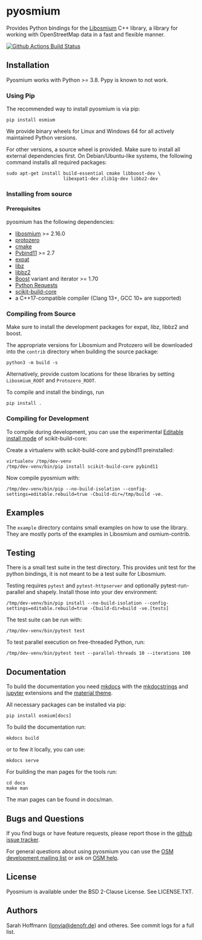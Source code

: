 # pyosmium

Provides Python bindings for the [Libosmium](https://github.com/osmcode/libosmium) C++
library, a library for working with OpenStreetMap data in a fast and flexible
manner.

[![Github Actions Build Status](https://github.com/osmcode/pyosmium/workflows/CI/badge.svg)](https://github.com/osmcode/pyosmium/actions?query=workflow%3ACI)

## Installation

Pyosmium works with Python >= 3.8. Pypy is known to not work.

### Using Pip

The recommended way to install pyosmium is via pip:

    pip install osmium

We provide binary wheels for Linux and Windows 64 for all actively
maintained Python versions.

For other versions, a source wheel is provided. Make sure to install all
external dependencies first. On Debian/Ubuntu-like systems, the following
command installs all required packages:

    sudo apt-get install build-essential cmake libboost-dev \
                         libexpat1-dev zlib1g-dev libbz2-dev


### Installing from source

#### Prerequisites

pyosmium has the following dependencies:

 * [libosmium](https://github.com/osmcode/libosmium) >= 2.16.0
 * [protozero](https://github.com/mapbox/protozero)
 * [cmake](https://cmake.org/)
 * [Pybind11](https://github.com/pybind/pybind11) >= 2.7
 * [expat](https://libexpat.github.io/)
 * [libz](https://www.zlib.net/)
 * [libbz2](https://www.sourceware.org/bzip2/)
 * [Boost](https://www.boost.org/) variant and iterator >= 1.70
 * [Python Requests](https://docs.python-requests.org/)
 * [scikit-build-core](https://scikit-build-core.readthedocs.io)
 * a C++17-compatible compiler (Clang 13+, GCC 10+ are supported)

### Compiling from Source

Make sure to install the development packages for expat, libz, libbz2
and boost.

The appropriate versions for Libosmium and Protozero will be downloaded into
the `contrib` directory when building the source package:

    python3 -m build -s

Alternatively, provide custom locations for these libraries by setting
`Libosmium_ROOT` and `Protozero_ROOT`.

To compile and install the bindings, run

    pip install .

### Compiling for Development

To compile during development, you can use the experimental
[Editable install mode](https://scikit-build-core.readthedocs.io/en/latest/configuration/index.html#editable-installs)
of scikit-build-core:

Create a virtualenv with scikit-build-core and pybind11 preinstalled:

    virtualenv /tmp/dev-venv
    /tmp/dev-venv/bin/pip install scikit-build-core pybind11

Now compile pyosmium with:

    /tmp/dev-venv/bin/pip --no-build-isolation --config-settings=editable.rebuild=true -Cbuild-dir=/tmp/build -ve.


## Examples

The `example` directory contains small examples on how to use the library.
They are mostly ports of the examples in Libosmium and osmium-contrib.


## Testing

There is a small test suite in the test directory. This provides unit
test for the python bindings, it is not meant to be a test suite for Libosmium.

Testing requires `pytest` and `pytest-httpserver` and optionally
pytest-run-parallel and shapely. Install those into your dev environment:

    /tmp/dev-venv/bin/pip install --no-build-isolation --config-settings=editable.rebuild=true -Cbuild-dir=build -ve.[tests]

The test suite can be run with:

    /tmp/dev-venv/bin/pytest test

To test parallel execution on free-threaded Python, run:

    /tmp/dev-venv/bin/pytest test --parallel-threads 10 --iterations 100


## Documentation

To build the documentation you need [mkdocs](https://www.mkdocs.org/)
with the [mkdocstrings](https://mkdocstrings.github.io/)
and [jupyter](https://github.com/danielfrg/mkdocs-jupyter) extensions
and the [material theme](https://squidfunk.github.io/mkdocs-material/).

All necessary packages can be installed via pip:

    pip install osmium[docs]

To build the documentation run:

    mkdocs build

or to few it locally, you can use:

    mkdocs serve

For building the man pages for the tools run:

    cd docs
    make man

The man pages can be found in docs/man.

## Bugs and Questions

If you find bugs or have feature requests, please report those in the
[github issue tracker](https://github.com/osmcode/pyosmium/issues/).

For general questions about using pyosmium you can use the
[OSM development mailing list](https://lists.openstreetmap.org/listinfo/dev)
or ask on [OSM help](https://help.openstreetmap.org/).

## License

Pyosmium is available under the BSD 2-Clause License. See LICENSE.TXT.

## Authors

Sarah Hoffmann (lonvia@denofr.de) and otheres. See commit logs for a full
list.
